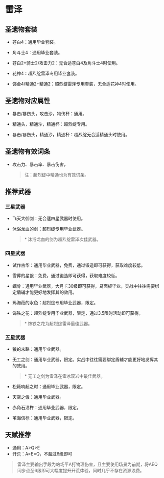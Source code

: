 # 雷泽

## 圣遗物套装  

- 苍白4：通用毕业套装。  

- 角斗士4：通用毕业套装。  

- 苍白2+骑士2/攻击力2：无合适苍白4及角斗士4时使用。  

- 花神4：超烈绽雷泽专用毕业套装。  

- 饰金4/精通2+精通2：超烈绽雷泽专用套装，无合适花神4时使用。  

## 圣遗物对应属性  

- 暴击/暴伤头，攻击沙，物伤杯：通用。  

- 精通头，精通沙，精通杯：超烈绽专用。  

- 暴击/暴伤头，精通沙，精通杯：超烈绽无合适精通头时使用。  

## 圣遗物有效词条  

- 攻击力、暴击率、暴击伤害。  

  > 注：超烈绽中精通也为有效词条。  

## 推荐武器  

### 三星武器  

- 飞天大御剑：无合适四星武器时使用。  

- 沐浴龙血的剑：超烈绽专用毕业武器。  

  > \* 沐浴龙血的剑为超烈绽雷泽次佳武器。  

### 四星武器  

- 试作古华：通用毕业武器，免费，通过锻造即可获得，获取难度较低。  

- 雪葬的星银：免费，通过锻造即可获得，获取难度较低。  

- 螭骨：通用毕业武器，大月卡30级即可获得，易面板毕业。实战中往往需要绑定盾辅才能更好地发挥其的效用。  

- 玛海菈的水色：超烈绽专用毕业武器，限定。  

- 饰铁之花：超烈绽专用毕业武器，限定，通过3.5限时活动即可获得。  

  > \* 饰铁之花为超烈绽雷泽最佳武器。  

### 五星武器  

- 狼的末路：通用毕业武器。  

- 无工之剑：通用毕业武器，限定。实战中往往需要绑定盾辅才能更好地发挥其的效用。  

  > \* 无工之剑为雷泽在雷冰双岩中最佳武器。  

- 松籁响起之时：通用毕业武器，限定。  

- 天空之傲：通用毕业武器。  

- 赤角石溃杵：通用毕业武器，限定。  

- 苇海信标：通用毕业武器，限定。  

## 天赋推荐  

- 通用：A>Q>E  
- 开荒：A=E=Q，不超过6级即可  

> 雷泽主要输出手段为站场平A打物理伤害，且主要使用场景为前期，将AEQ同步点至6级即可大幅度提升开荒体验，同时几乎不存在资源浪费。  
